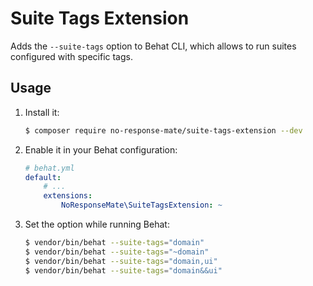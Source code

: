 # Suite Tags Extension

Adds the `--suite-tags` option to Behat CLI, which allows to run suites configured with specific tags.

## Usage

1. Install it:

    ```bash
    $ composer require no-response-mate/suite-tags-extension --dev
    ```

2. Enable it in your Behat configuration:

    ```yml
    # behat.yml
    default:
        # ...
        extensions:
            NoResponseMate\SuiteTagsExtension: ~
    ```

3. Set the option while running Behat:

    ```bash
    $ vendor/bin/behat --suite-tags="domain"
    $ vendor/bin/behat --suite-tags="~domain"
    $ vendor/bin/behat --suite-tags="domain,ui"
    $ vendor/bin/behat --suite-tags="domain&&ui"
    ```
